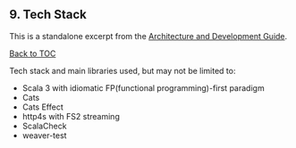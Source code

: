 ## 9. Tech Stack

This is a standalone excerpt from the [Architecture and Development Guide](../README_Architecture_And_Development_Guide.md).

[Back to TOC](#table-of-contents)

Tech stack and main libraries used, but may not be limited to:
- Scala 3 with idiomatic FP(functional programming)-first paradigm
- Cats
- Cats Effect
- http4s with FS2 streaming
- ScalaCheck
- weaver-test
